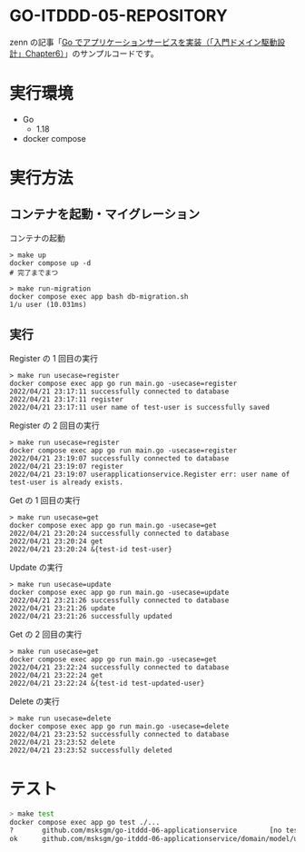 # GO-ITDDD-05-REPOSITORY

zenn の記事「[Go でアプリケーションサービスを実装（「入門ドメイン駆動設計」Chapter6）](https://zenn.dev/msksgm/articles/20220422-go-itddd-06-applicationservice)」のサンプルコードです。

# 実行環境

- Go
  - 1.18
- docker compose

# 実行方法

## コンテナを起動・マイグレーション

コンテナの起動

```bash:コンテナの起動
> make up
docker compose up -d
# 完了までまつ
```

```bash:マイグレーション
> make run-migration
docker compose exec app bash db-migration.sh
1/u user (10.031ms)
```

## 実行

Register の 1 回目の実行

```bash:Register（1 回目）
> make run usecase=register
docker compose exec app go run main.go -usecase=register
2022/04/21 23:17:11 successfully connected to database
2022/04/21 23:17:11 register
2022/04/21 23:17:11 user name of test-user is successfully saved
```

Register の 2 回目の実行

```bash:Register（2 回目）
> make run usecase=register
docker compose exec app go run main.go -usecase=register
2022/04/21 23:19:07 successfully connected to database
2022/04/21 23:19:07 register
2022/04/21 23:19:07 userapplicationservice.Register err: user name of test-user is already exists.
```

Get の 1 回目の実行

```bash:Get（1 回目）
> make run usecase=get
docker compose exec app go run main.go -usecase=get
2022/04/21 23:20:24 successfully connected to database
2022/04/21 23:20:24 get
2022/04/21 23:20:24 &{test-id test-user}
```

Update の実行

```bash:Update
> make run usecase=update
docker compose exec app go run main.go -usecase=update
2022/04/21 23:21:26 successfully connected to database
2022/04/21 23:21:26 update
2022/04/21 23:21:26 successfully updated
```

Get の 2 回目の実行

```bash:Get（2回目）
> make run usecase=get
docker compose exec app go run main.go -usecase=get
2022/04/21 23:22:24 successfully connected to database
2022/04/21 23:22:24 get
2022/04/21 23:22:24 &{test-id test-updated-user}
```

Delete の実行

```bash:Delete
> make run usecase=delete
docker compose exec app go run main.go -usecase=delete
2022/04/21 23:23:52 successfully connected to database
2022/04/21 23:23:52 delete
2022/04/21 23:23:52 successfully deleted
```

# テスト

```bash
> make test
docker compose exec app go test ./...
?       github.com/msksgm/go-itddd-06-applicationservice        [no test files]
ok      github.com/msksgm/go-itddd-06-applicationservice/domain/model/user      0.003s
```
